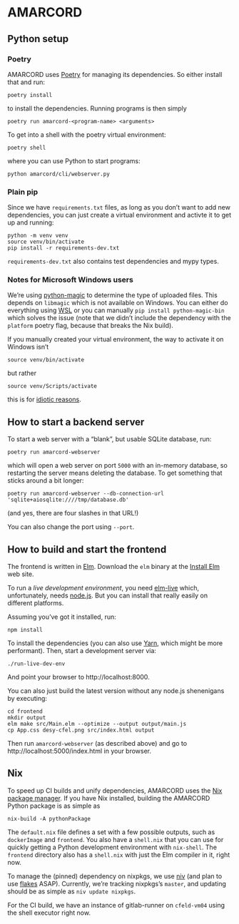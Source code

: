 # AMARCORD

## Python setup

### Poetry
AMARCORD uses [Poetry](https://python-poetry.org/) for managing its dependencies. So either install that and run:

```
poetry install
```

to install the dependencies. Running programs is then simply

```
poetry run amarcord-<program-name> <arguments>
```

To get into a shell with the poetry virtual environment:

```
poetry shell
```

where you can use Python to start programs:

```
python amarcord/cli/webserver.py
```

### Plain pip

Since we have `requirements.txt` files, as long as you don’t want to add new dependencies, you can just create a virtual environment and activte it to get up and running:

```
python -m venv venv
source venv/bin/activate
pip install -r requirements-dev.txt
```

`requirements-dev.txt` also contains test dependencies and mypy types.

### Notes for Microsoft Windows users

We’re using [python-magic](https://pypi.org/project/python-magic/) to determine the type of uploaded files. This depends on `libmagic` which is not available on Windows. You can either do everything using [WSL](https://docs.microsoft.com/en-us/windows/wsl/install) or you can manually `pip install python-magic-bin` which solves the issue (note that we didn’t include the dependency with the `platform` poetry flag, because that breaks the Nix build).

If you manually created your virtual environment, the way to activate it on Windows isn’t

``` shell
source venv/bin/activate
```

but rather

``` shell
source venv/Scripts/activate
```

this is for [idiotic reasons](https://stackoverflow.com/questions/43826134/why-is-the-bin-directory-named-differently-scripts-on-windows).

## How to start a backend server

To start a web server with a “blank”, but usable SQLite database, run:

```
poetry run amarcord-webserver
```

which will open a web server on port `5000` with an in-memory database, so restarting the server means deleting the database. To get something that sticks around a bit longer:

```
poetry run amarcord-webserver --db-connection-url 'sqlite+aiosqlite:////tmp/database.db'
```

(and yes, there are four slashes in that URL!)

You can also change the port using `--port`.

## How to build and start the frontend

The frontend is written in [Elm](https://elm-lang.org/). Download the `elm` binary at the [Install Elm](https://guide.elm-lang.org/install/elm.html) web site.

To run a *live development environment*, you need [elm-live](https://github.com/wking-io/elm-live) which, unfortunately, needs [node.js](https://nodejs.org/en/). But you can install that really easily on different platforms.

Assuming you’ve got it installed, run:

```
npm install
```

To install the dependencies (you can also use [Yarn](https://yarnpkg.com/), which might be more performant). Then, start a development server via:

```
./run-live-dev-env
```

And point your browser to http://localhost:8000.

You can also just build the latest version without any node.js shenenigans by executing:

```
cd frontend
mkdir output
elm make src/Main.elm --optimize --output output/main.js
cp App.css desy-cfel.png src/index.html output
```

Then run `amarcord-webserver` (as described above) and go to http://localhost:5000/index.html
in your browser.

## Nix

To speed up CI builds and unify dependencies, AMARCORD uses the [Nix package manager](https://nixos.org/). If you have Nix installed, building the AMARCORD Python package is as simple as

``` shell
nix-build -A pythonPackage
```

The `default.nix` file defines a set with a few possible outputs, such as `dockerImage` and `frontend`. You also have a `shell.nix` that you can use for quickly getting a Python development environment with `nix-shell`. The `frontend` directory also has a `shell.nix` with just the Elm compiler in it, right now.

To manage the (pinned) dependency on nixpkgs, we use [niv](https://github.com/nmattia/niv) (and plan to use [flakes](https://nixos.org/manual/nix/stable/command-ref/new-cli/nix3-flake.html) ASAP). Currently, we’re tracking nixpkgs’s `master`, and updating should be as simple as `niv update nixpkgs`.

For the CI build, we have an instance of gitlab-runner on `cfeld-vm04` using the shell executor right now.

